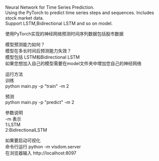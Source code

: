 Neural Network for Time Series Prediction.  
Using the PyTorch to predict time series steps and sequences. Includes  stock market data.  
Support LSTM,Bidirectional LSTM and so on model.     

使用PyTorch实现的神经网络预测时间序列数据包括股市数据   



模型预测能力如何？  
模型在多长时间后预测能力失效？  
模型包括   LSTM和Bidirectional LSTM   
如果您想加入自己的模型需要在model文件夹中增加您自己的神经网络        

运行方法  
训练  
python main.py -p "train" -m 2  

预测  
python main.py -p "predict" -m 2  

参数说明  
-m 表示  
1:LSTM  
2:BidirectionalLSTM  

如果要启动可视化  
命令行运行 python -m visdom.server  
在浏览器输入 http://localhost:8097
